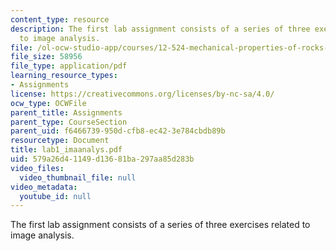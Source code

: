 ```yaml
---
content_type: resource
description: The first lab assignment consists of a series of three exercises related
  to image analysis.
file: /ol-ocw-studio-app/courses/12-524-mechanical-properties-of-rocks-fall-2005/579a26d41149d13681ba297aa85d283b_lab1_imaanalys.pdf
file_size: 58956
file_type: application/pdf
learning_resource_types:
- Assignments
license: https://creativecommons.org/licenses/by-nc-sa/4.0/
ocw_type: OCWFile
parent_title: Assignments
parent_type: CourseSection
parent_uid: f6466739-950d-cfb8-ec42-3e784cbdb89b
resourcetype: Document
title: lab1_imaanalys.pdf
uid: 579a26d4-1149-d136-81ba-297aa85d283b
video_files:
  video_thumbnail_file: null
video_metadata:
  youtube_id: null
---
```

The first lab assignment consists of a series of three exercises related to image analysis.